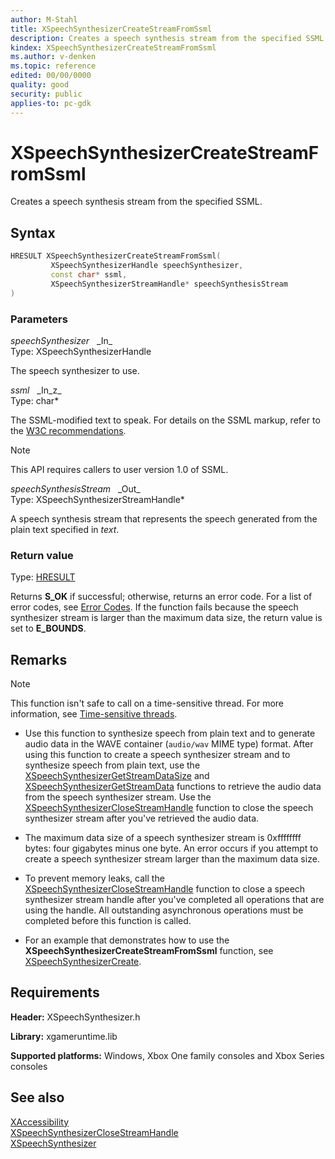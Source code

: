 ```yaml
---
author: M-Stahl
title: XSpeechSynthesizerCreateStreamFromSsml
description: Creates a speech synthesis stream from the specified SSML.
kindex: XSpeechSynthesizerCreateStreamFromSsml
ms.author: v-denken
ms.topic: reference
edited: 00/00/0000
quality: good
security: public
applies-to: pc-gdk
---
```


# XSpeechSynthesizerCreateStreamFromSsml  

Creates a speech synthesis stream from the specified SSML.  

## Syntax  
  
```cpp
HRESULT XSpeechSynthesizerCreateStreamFromSsml(  
         XSpeechSynthesizerHandle speechSynthesizer,  
         const char* ssml,  
         XSpeechSynthesizerStreamHandle* speechSynthesisStream  
)  
```  
  
### Parameters  
  
*speechSynthesizer* &nbsp;&nbsp;\_In\_  
Type: XSpeechSynthesizerHandle  
  
The speech synthesizer to use.  

*ssml* &nbsp;&nbsp;\_In\_z\_  
Type: char*  
  
The SSML-modified text to speak. For details on the SSML markup, refer to the [W3C recommendations](https://go.microsoft.com/fwlink/p/?LinkID=201763). 
> [!NOTE]
> This API requires callers to user version 1.0 of SSML.

*speechSynthesisStream* &nbsp;&nbsp;\_Out\_  
Type: XSpeechSynthesizerStreamHandle*  
  
A speech synthesis stream that represents the speech generated from the plain text specified in *text*.  
  
### Return value
Type: [HRESULT](/openspecs/windows_protocols/ms-erref/0642cb2f-2075-4469-918c-4441e69c548a)  
  
Returns **S_OK** if successful; otherwise, returns an error code. For a list of error codes, see [Error Codes](../../../errorcodes.md). If the function fails because the speech synthesizer stream is larger than the maximum data size, the return value is set to **E_BOUNDS**.  
  
## Remarks
  > [!NOTE]
> This function isn't safe to call on a time-sensitive thread. For more information, see [Time-sensitive threads](../../../../system/overviews/time-sensitive-threads.md).  
  
* Use this function to synthesize speech from plain text and to generate audio data in the WAVE container (`audio/wav` MIME type) format. After using this function to create a speech synthesizer stream and to synthesize speech from plain text, use the [XSpeechSynthesizerGetStreamDataSize](xspeechsynthesizergetstreamdatasize.md) and [XSpeechSynthesizerGetStreamData](xspeechsynthesizergetstreamdata.md) functions to retrieve the audio data from the speech synthesizer stream. Use the [XSpeechSynthesizerCloseStreamHandle](xspeechsynthesizerclosestreamhandle.md) function to close the speech synthesizer stream after you've retrieved the audio data.  
  
* The maximum data size of a speech synthesizer stream is 0xffffffff bytes: four gigabytes minus one byte. An error occurs if you attempt to create a speech synthesizer stream larger than the maximum data size.  
  
* To prevent memory leaks, call the [XSpeechSynthesizerCloseStreamHandle](xspeechsynthesizerclosestreamhandle.md) function to close a speech synthesizer stream handle after you've completed all operations that are using the handle. All outstanding asynchronous operations must be completed before this function is called.  
  
* For an example that demonstrates how to use the **XSpeechSynthesizerCreateStreamFromSsml** function, see [XSpeechSynthesizerCreate](xspeechsynthesizercreate.md).  
  
## Requirements  
  
**Header:** XSpeechSynthesizer.h
  
**Library:** xgameruntime.lib  
  
**Supported platforms:** Windows, Xbox One family consoles and Xbox Series consoles  
  
## See also  
[XAccessibility](../../xaccessibility/xaccessibility_members.md)  
[XSpeechSynthesizerCloseStreamHandle](xspeechsynthesizerclosestreamhandle.md)  
[XSpeechSynthesizer](../xspeechsynthesizer_members.md)  
  